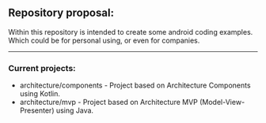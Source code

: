 ## Repository proposal:
Within this repository is intended to create some android coding examples.
Which could be for personal using, or even for companies.

***

### Current projects:
* architecture/components - Project based on Architecture Components using Kotlin.
* architecture/mvp - Project based on Architecture MVP (Model-View-Presenter) using Java.
